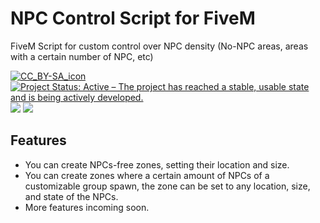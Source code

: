 # NPC Control Script for FiveM
FiveM Script for custom control over NPC density (No-NPC areas, areas with a certain number of NPC, etc)
<p align="left">
  <a href="https://creativecommons.org/licenses/by-sa/4.0/"><img src="https://licensebuttons.net/l/by-sa/4.0/88x31.png" alt="CC_BY-SA_icon"/></a>
  <a href="https://www.repostatus.org/#active"><img src="https://www.repostatus.org/badges/latest/active.svg" alt="Project Status: Active – The project has reached a stable, usable state and is being actively developed." /></a>
  <img src="https://badge.eu.org/github/license/silvericarus/si_npccontrol"/>
  <img src="https://badge.eu.org/static/tag/5c5c5c/v1.0.1/FF6F00?icon=tag&opacity=0.8"/>
</p>

## Features
* You can create NPCs-free zones, setting their location and size.
* You can create zones where a certain amount of NPCs of a customizable group spawn, the zone can be set to any location, size, and state of the NPCs.
* More features incoming soon.

